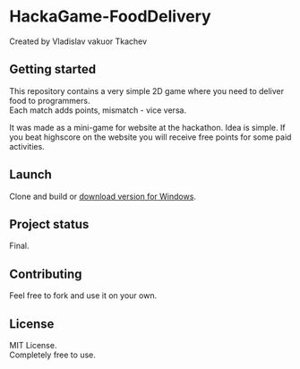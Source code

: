 # HackaGame-FoodDelivery

Created by Vladislav vakuor Tkachev

## Getting started

This repository contains a very simple 2D game where you need to deliver food to programmers.  
Each match adds points, mismatch - vice versa.

It was made as a mini-game for website at the hackathon. Idea is simple. If you beat highscore on the website you will receive free points for some paid activities.

## Launch

Clone and build or [download version for Windows](https://github.com/vakuor/HackaGame-FoodDelivery/releases/tag/v1.0).

## Project status
Final.

## Contributing
Feel free to fork and use it on your own.

## License
MIT License.  
Completely free to use.
